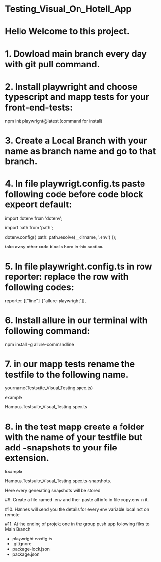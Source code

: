 # Testing_Visual_On_Hotell_App

# Hello Welcome to this project. 

# 1. Dowload main branch every day with git pull command.

# 2. Install playwright and choose typescript and mapp tests for your front-end-tests:

npm init playwright@latest (command for install)

# 3. Create a Local Branch with your name as branch name and go to that branch.

# 4. In file playwrigt.config.ts paste following code before code block expeort default:

import dotenv from 'dotenv';

import path from 'path';

dotenv.config({ path: path.resolve(__dirname, '.env') });

take away other code blocks here in this section.

# 5. In file playwright.config.ts in row reporter: replace the row with following codes: 

reporter: [["line"], ["allure-playwright"]],

# 6. Install allure in our terminal with following command: 

npm install -g allure-commandline


# 7. in our mapp tests rename the testfile to the following name.

yourname(Testsuite_Visual_Testing.spec.ts)

example 

Hampus.Testsuite_Visual_Testing.spec.ts

# 8. in the test mapp create a folder with the name of your testfile but add -snapshots to your file extension.

Example 

Hampus.Testsuite_Visual_Testing.spec.ts-snapshots.

Here every generating snapshots will be stored. 

#9. Create a file named .env and then paste all info in file copy.env in it. 

#10. Hannes will send you the details for every env variable local not on remote. 

#11. At the ending of projekt one in the group push upp following files to Main Branch

 - playwright.config.ts
 - .gitignore
 - package-lock.json
 - package.json
   












     

     
       
